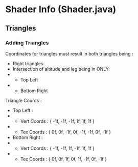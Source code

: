 # Shader Info (Shader.java)

## Triangles

### Adding Triangles

Coordinates for triangles must result in both triangles being :
- Right triangles
- Intersection of altitude and leg being in ONLY:
- - Top Left
- - Bottom Right

Triangle Coords : 
- Top Left : 
- - Vert Coords : { -1f, -1f, -1f, 1f, 1f, 1f }
- - Tex Coords : { 0f, 0f, -1f, 0f, -1f, -1f, 0f, -1f }
- Bottom Right : 
- - Vert Coords : { -1f, -1f, 1f, -1f, 1f, 1f }
- - Tex Coords : { 0f, 0f, 1f, 0f, 1f, -1f, 0f, -1f }